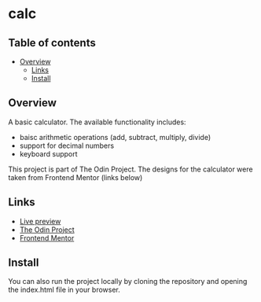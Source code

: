 # calc

## Table of contents

- [Overview](#overview)
    - [Links](#links)
    - [Install](#install)

## Overview

A basic calculator. The available functionality includes:
- baisc arithmetic operations (add, subtract, multiply, divide)
- support for decimal numbers
- keyboard support

This project is part of The Odin Project. The designs for the calculator were taken from Frontend Mentor (links below)

## Links

- [Live preview](https://aapujji.github.io/calc)
- [The Odin Project](https://www.theodinproject.com/)
- [Frontend Mentor](http://frontendmentor.io/)

## Install

You can also run the project locally by cloning the repository and opening the index.html file in your browser.